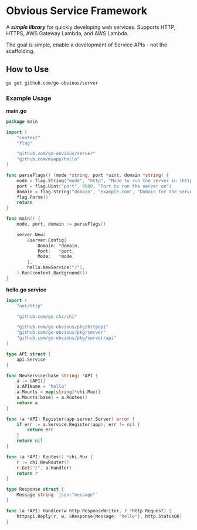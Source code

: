 # Obvious Service Framework

A _**simple library**_ for quickly developing web services. Supports HTTP, HTTPS, AWS Gateway Lambda, and AWS Lambda.

The goal is simple, enable a development of Service APIs - not the scaffolding.

## How to Use


```sh
go get github.com/go-obvious/server
```

### Example Usage

**main.go**
```go
package main

import (
    "context"
    "flag"

    "github.com/go-obvious/server"
    "github.com/myapp/hello"
)

func parseFlags() (mode *string, port *uint, domain *string) {
    mode = flag.String("mode", "http", "Mode to run the server in (http or lambda)")
    port = flag.Uint("port", 8080, "Port to run the server on")
    domain = flag.String("domain", "example.com", "Domain for the server")
    flag.Parse()
    return
}

func main() {
    mode, port, domain := parseFlags()

    server.New(
        &server.Config{
            Domain: *domain,
            Port:   *port,
            Mode:   *mode,
        },
        hello.NewService("/"),
    ).Run(context.Background())
}
```

**hello.go service**
```go
import (
    "net/http"

    "github.com/go-chi/chi"

    "github.com/go-obvious/pkg/httpapi"
    "github.com/go-obvious/pkg/server"
    "github.com/go-obvious/pkg/server/api"
)

type API struct {
    api.Service
}

func NewService(base string) *API {
    a := &API{}
    a.APIName = "hello"
    a.Mounts = map[string]*chi.Mux{}
    a.Mounts[base] = a.Routes()
    return a
}

func (a *API) Register(app server.Server) error {
    if err := a.Service.Register(app); err != nil {
        return err
    }
    return nil
}

func (a *API) Routes() *chi.Mux {
    r := chi.NewRouter()
    r.Get("/", a.Handler)
    return r
}

type Response struct {
    Message string `json:"message"`
}

func (a *API) Handler(w http.ResponseWriter, r *http.Request) {
    httpapi.Reply(r, w, &Response{Message: "hello"}, http.StatusOK)
}
```